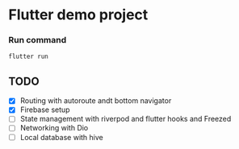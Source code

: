 # Flutter demo project

### Run command
`flutter run`

## TODO
- [x] Routing with autoroute andt bottom navigator
- [x] Firebase setup
- [ ] State management with riverpod and flutter hooks and Freezed
- [ ] Networking with Dio 
- [ ] Local database with hive
